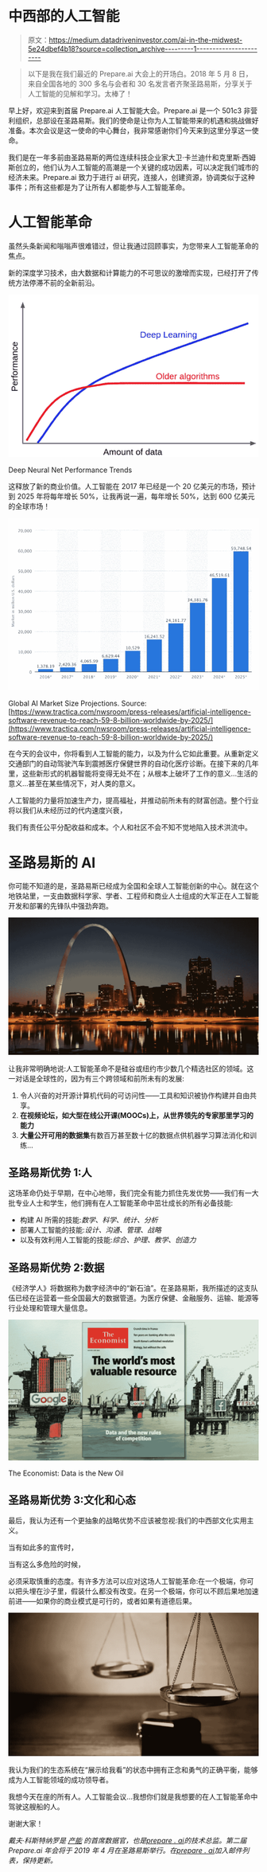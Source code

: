 # 中西部的人工智能

> 原文：<https://medium.datadriveninvestor.com/ai-in-the-midwest-5e24dbef4b18?source=collection_archive---------1----------------------->

> 以下是我在我们最近的 Prepare.ai 大会上的开场白。2018 年 5 月 8 日，来自全国各地的 300 多名与会者和 30 名发言者齐聚圣路易斯，分享关于人工智能的见解和学习。太棒了！

早上好，欢迎来到首届 Prepare.ai 人工智能大会。Prepare.ai 是一个 501c3 非营利组织，总部设在圣路易斯。我们的使命是让你为人工智能带来的机遇和挑战做好准备。本次会议是这一使命的中心舞台，我非常感谢你们今天来到这里分享这一使命。

我们是在一年多前由圣路易斯的两位连续科技企业家大卫·卡兰迪什和克里斯·西姆斯创立的，他们认为人工智能的高潮是一个关键的成功因素，可以决定我们城市的经济未来。Prepare.ai 致力于进行 ai 研究，连接人，创建资源，协调类似于这种事件；所有这些都是为了让所有人都能参与人工智能革命。

# 人工智能革命

虽然头条新闻和嗡嗡声很难错过，但让我通过回顾事实，为您带来人工智能革命的焦点。

新的深度学习技术，由大数据和计算能力的不可思议的激增而实现，已经打开了传统方法停滞不前的全新前沿。

![](img/265b31a8a7a27114ed1829628a6af2de.png)

Deep Neural Net Performance Trends

这释放了新的商业价值。人工智能在 2017 年已经是一个 20 亿美元的市场，预计到 2025 年将每年增长 50%，让我再说一遍，每年增长 50%，达到 600 亿美元的全球市场！

![](img/dc13fe93ad11ab0eb035950629b05bc5.png)

Global AI Market Size Projections. Source: [https://www.tractica.com/nwsroom/press-releases/artificial-intelligence-software-revenue-to-reach-59-8-billion-worldwide-by-2025/](https://www.tractica.com/nwsroom/press-releases/artificial-intelligence-software-revenue-to-reach-59-8-billion-worldwide-by-2025/)

在今天的会议中，你将看到人工智能的能力，以及为什么它如此重要。从重新定义交通部门的自动驾驶汽车到震撼医疗保健世界的自动化医疗诊断。在接下来的几年里，这些新形式的机器智能将变得无处不在；从根本上破坏了工作的意义…生活的意义…甚至在某些情况下，对人类的意义。

人工智能的力量将加速生产力，提高福祉，并推动前所未有的财富创造。整个行业将以我们从未经历过的代内速度兴衰，

我们有责任公平分配收益和成本。个人和社区不会不知不觉地陷入技术洪流中。

# 圣路易斯的 AI

你可能不知道的是，圣路易斯已经成为全国和全球人工智能创新的中心。就在这个地铁站里，一支由数据科学家、学者、工程师和商业人士组成的大军正在人工智能开发和部署的先锋队中强劲奔跑。

![](img/d758b6de15106bf375831fa6cd81981f.png)

让我非常明确地说:人工智能革命不是硅谷或纽约市少数几个精选社区的领域。这一对话是全球性的，因为有三个跨领域和前所未有的发展:

1.  令人兴奋的对开源计算机代码的可访问性——工具和知识被协作构建并自由共享。
2.  **在视频论坛，如大型在线公开课(MOOCs)上，从世界领先的专家那里学习的能力**
3.  **大量公开可用的数据集**有数百万甚至数十亿的数据点供机器学习算法消化和训练…

## **圣路易斯优势 1:人**

这场革命仍处于早期，在中心地带，我们完全有能力抓住先发优势——我们有一大批专业人士和学生，他们拥有在人工智能革命中茁壮成长的所有必备技能:

*   构建 AI 所需的技能:*数学、科学、统计、分析*
*   部署人工智能的技能:*设计、沟通、管理、战略*
*   以及有效利用人工智能的技能:*综合、护理、教学、创造力*

## 圣路易斯优势 2:数据

《经济学人》将数据称为数字经济中的“新石油”。在圣路易斯，我所描述的这支队伍已经在运营着一些全国最大的数据管道。为医疗保健、金融服务、运输、能源等行业处理和管理大量信息。

![](img/bb34b3afdb953c6754941ba9eb903276.png)

The Economist: Data is the New Oil

## 圣路易斯优势 3:文化和心态

最后，我认为还有一个更抽象的战略优势不应该被忽视:我们的中西部文化实用主义。

当有如此多的宣传时，

当有这么多危险的时候，

必须采取慎重的态度。有许多方法可以应对这场人工智能革命:在一个极端，你可以把头埋在沙子里，假装什么都没有改变。在另一个极端，你可以不顾后果地加速前进——如果你的商业模式是可行的，或者如果有道德后果。

![](img/9a184e14d4abc366c5e79dd5cf64da55.png)

我认为我们的生态系统在“展示给我看”的状态中拥有正念和勇气的正确平衡，能够成为人工智能领域的成功领导者。

我想今天在座的所有人。人工智能会议…我想你们就是我想要的在人工智能革命中驾驶这艘船的人。

谢谢大家！

*戴夫·科斯特纳罗是* [*产能*](http://www.capacity.com/) *的首席数据官，也是*[*prepare . ai*](http://www.prepare.ai/)*的技术总监。第二届 Prepare.ai 年会将于 2019 年 4 月在圣路易斯举行。在*[*prepare . ai*](http://www.prepare.ai)*加入邮件列表，保持更新。*